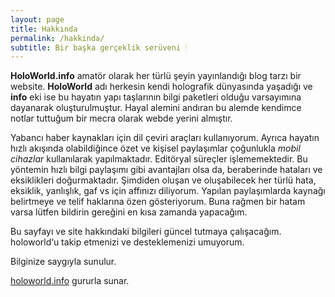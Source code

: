 ```yaml
---
layout: page
title: Hakkında
permalink: /hakkinda/
subtitle: Bir başka gerçeklik serüveni 🕯
---
```


**HoloWorld.info** amatör olarak her türlü şeyin yayınlandığı blog tarzı bir website. __HoloWorld__ adı herkesin kendi holografik dünyasında yaşadığı ve __info__ eki ise bu hayatın yapı taşlarının bilgi paketleri olduğu varsayımına dayanarak oluşturulmuştur. Hayal alemini andıran bu alemde kendimce notlar tuttuğum bir mecra olarak webde yerini almıştır. 

Yabancı haber kaynakları için dil çeviri araçları kullanıyorum. Ayrıca hayatın hızlı akışında olabildiğince özet ve kişisel paylaşımlar çoğunlukla _mobil cihazlar_ kullanılarak yapılmaktadır. Editöryal süreçler işlememektedir. Bu yöntemin hızlı bilgi paylaşımı gibi avantajları olsa da, beraberinde hataları ve eksiklikleri doğurmaktadır. Şimdiden oluşan ve oluşabilecek her türlü hata, eksiklik, yanlışlık, gaf vs için affınızı diliyorum. Yapılan paylaşımlarda kaynağı belirtmeye ve telif haklarına özen gösteriyorum. Buna rağmen bir hatam varsa lütfen bildirin gereğini en kısa zamanda yapacağım.

Bu sayfayı ve site hakkındaki bilgileri güncel tutmaya çalışacağım. holoworld‘u takip etmenizi ve desteklemenizi umuyorum.

Bilginize saygıyla sunulur.

[holoworld.info](https://holoworld.info/) gururla sunar.
